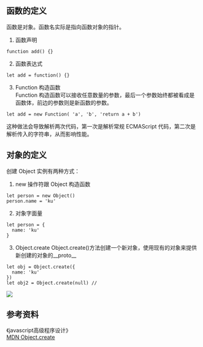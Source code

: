 ## 函数的定义

函数是对象。函数名实际是指向函数对象的指针。

1. 函数声明

```
function add() {}
```

2. 函数表达式

```
let add = function() {}
```

3. Function 构造函数  
   Function 构造函数可以接收任意数量的参数，最后一个参数始终都被看成是函数体，前边的参数则是新函数的参数。

```
let add = new Function( 'a', 'b', 'return a + b')
```

这种做法会导致解析两次代码，第一次是解析常规 ECMAScript 代码，第二次是解析传入的字符串，从而影响性能。

## 对象的定义

创建 Object 实例有两种方式：

1. new 操作符跟 Object 构造函数

```
let person = new Object()
person.name = 'ku'
```

2. 对象字面量

```
let person = {
  name: 'ku'
}
```

3. Object.create
Object.create()方法创建一个新对象，使用现有的对象来提供新创建的对象的__proto__
```
let obj = Object.create({
  name: 'ku'
})
let obj2 = Object.create(null) //
```
![](http://ww4.sinaimg.cn/large/006y8mN6gy1g6oz1ln6n2j306x07adfp.jpg)

## 参考资料
《javascript高级程序设计》  
[MDN Object.create](https://developer.mozilla.org/zh-CN/docs/Web/JavaScript/Reference/Global_Objects/Object/create)